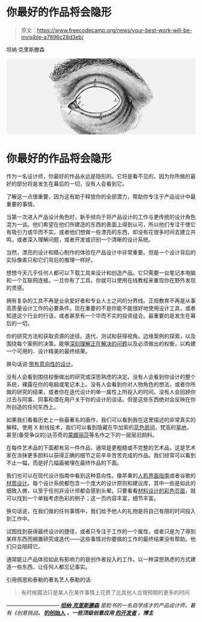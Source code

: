 # 你最好的作品将会隐形

> 原文：<https://www.freecodecamp.org/news/your-best-work-will-be-invisible-a7896c28d3eb/>

坦纳·克里斯滕森

![yKywtmHqgljxtVuIUTojCutiH56vfz8naXzR](img/c38c5b50150081f87b2bea8d22e738ba.png)

# 你最好的作品将会隐形

作为一名设计师，你最好的作品永远是隐形的。它将是看不见的，因为你所做的最好的部分将是发生在幕后的一切，没有人会看到它。

了解这一点很重要，因为这有助于释放你的全部潜力，帮助你专注于产品设计中最重要的事情。

当第一次进入产品设计角色时，新手倾向于将产品设计的工作与更传统的设计角色混为一谈。他们希望在他们所建造的东西的表面上得到认可，所以他们专注于使它有吸引力或华而不实。或者他们想做一些漂亮的东西，却没有花很多时间去建立共鸣，或者深入理解问题，或者开发或识别一个清晰的设计系统。

当然，漂亮的设计和精心制作的体验在产品设计中非常重要。但是一个设计背后的实际像素只和它们背后的推理一样好。

想想今天几乎任何人都可以下载工具来设计和创造产品。它只需要一台笔记本电脑和一个互联网连接。一旦你有了工具，你就可以使用在线教程来重现你在野外发现的灵感。

拥有复杂的工具不再是业余爱好者和专业人士之间的分界线。正规教育不再是从事高质量设计工作的必要条件。现在重要的不是你能不能很好地使用设计工具，或者知道这个行业的行话，或者甚至有一个华而不实的投资组合。最重要的是发生在幕后的一切。

你的研究方法和获取资源的途径。迭代、测试和获得视角。边缘案例的探索，以及围绕每个案例的决策。能够[深刻理解正在解决的问题](https://medium.freecodecamp.com/the-big-problem-with-design-inspiration-cf98dd2886ce#.tvjx24owp)以及必须做出的权衡，以构建一个可用的、设计精美的最终结果。

换句话说:[带有意向性的设计](https://medium.com/facebook-design/peek-inside-a-facebook-design-critique-c4833efda26e#.kuq6h4o9k)。

没有人会看到围绕权衡做出的研究或深思熟虑的决定。没有人会看到你设计的整个系统，裸露在你的电脑或笔记本上。没有人会看到你对人物角色的想法，或者你所做的研究的结果，或者你在迭代设计的单一属性上所投入的时间。没有人会回顾你过去与同事、同事和潜在用户关于你的设计的谈话。但是这些东西绝对会反映在你所创造的任何东西上。

如果我们看看历史上一些最著名的画作，我们可以看到我在这里描述的非常真实的解释。使用 X 射线技术，我们可以看到隐藏在毕加索的[蓝色房间](http://www.bbc.com/news/entertainment-arts-27884323)，梵高的[草地](https://www.theguardian.com/artanddesign/2008/jul/31/2)，甚至(备受争议的)达芬奇的[蒙娜丽莎](http://www.bbc.com/news/entertainment-arts-35031997)等名作之下的一层层旧颜料。

在每件艺术品的下面都有另一件作品，通常是更粗糙或不完整的艺术品，这是艺术家在涂抹更多颜料以获得正确的细节之前辛辛苦苦完成的作品。我们经常可以看到不止一幅，而是好几幅画被埋在最终作品的下面。

我们也可以在现代设计指南中看到这种意向性。像苹果的[人机界面指南](https://developer.apple.com/ios/human-interface-guidelines/)或者谷歌的[材质设计](https://material.google.com/)。每个设计系统都包含一个庞大的设计原则和建议库，其中一些是如此的细致入微，以至于任何非设计师都会感到头晕。只要看看[材料设计的彩色页面](https://material.google.com/style/color.html#color-color-palette)，就可以找到一个单独考虑色彩的例子；这一页内容丰富，细节丰富。

换句话说，在我们做的任何事情中，我们给予他人的礼物是将自己有限的时间投入到工作中。

试图找到获得最终设计的捷径，或者只专注于工作的一个属性，或者只是为了得到某样东西而搁置研究或迭代——这些事情对你要做的工作的最终结果没有帮助。他们只会阻碍它。

通常能让产品体验如此有影响力的是创作者投入的工作。以一种深思熟虑的方式建造一些东西，让任何人都忘记事实。

引用佩恩和泰勒的著名艺人泰勒的话:

> 有时候魔法只是某人在某件事情上花费了比其他人合理预期的更多的时间

*——————————*
*[**坦纳·克里斯滕森**](http://tannerc.com) 是脸书的一名自学成才的产品设计师，著有《创意挑战*[](http://creativitychallengebook.com/)***、* [**的创始人**](http://creativesomething.net/) *、一些顶级创意应用 [**的开发者**](https://itunes.apple.com/us/developer/tanner-christensen/id421646590) *，博主****